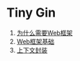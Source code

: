 # Tiny Gin 

1. [为什么需要Web框架](doc/whywebframework.md)
2. [Web框架基础](doc/webframebasic.md)
3. [上下文封装](doc/context.md)